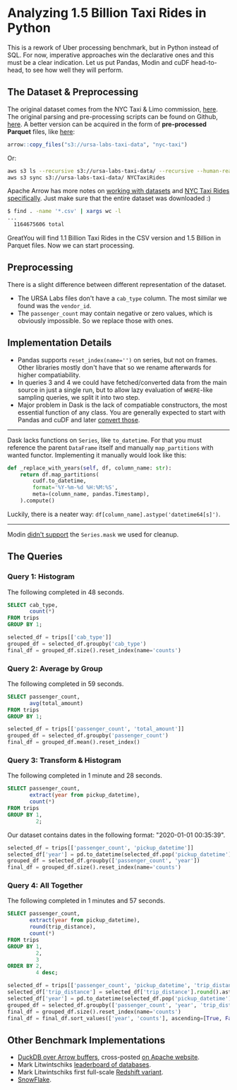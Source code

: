 # Analyzing 1.5 Billion Taxi Rides in Python

This is a rework of Uber processing benchmark, but in Python instead of SQL.
For now, imperative approaches win the declarative ones and this must be a clear indication.
Let us put Pandas, Modin and cuDF head-to-head, to see how well they will perform.

## The Dataset & Preprocessing

The original dataset comes from the NYC Taxi & Limo commission, [here](https://www1.nyc.gov/site/tlc/about/fhv-trip-record-data.page).
The original parsing and pre-processing scripts can be found on Github, [here](https://github.com/toddwschneider/nyc-taxi-data).
A better version can be acquired in the form of **pre-processed Parquet** files, like [here](https://duckdb.org/2021/12/03/duck-arrow.html#fnref:1):

```r
arrow::copy_files("s3://ursa-labs-taxi-data", "nyc-taxi")
```

Or:

```sh
aws s3 ls --recursive s3://ursa-labs-taxi-data/ --recursive --human-readable --summarize
aws s3 sync s3://ursa-labs-taxi-data/ NYCTaxiRides
```

Apache Arrow has more notes on [working with datasets](https://arrow.apache.org/docs/r/articles/dataset.html) and [NYC Taxi Rides specifically](https://arrow.apache.org/docs/r/articles/dataset.html#example-nyc-taxi-data).
Just make sure that the entire dataset was downloaded :)

```sh
$ find . -name '*.csv' | xargs wc -l
...
  1164675606 total
```

GreatYou will find 1.1 Billion Taxi Rides in the CSV version and 1.5 Billion in Parquet files.
Now we can start processing.

## Preprocessing

There is a slight difference between different representation of the dataset.

* The URSA Labs files don't have a `cab_type` column. The most similar we found was the `vendor_id`.
* The `passenger_count` may contain negative or zero values, which is obviously impossible. So we replace those with ones.

## Implementation Details

* Pandas supports `reset_index(name='')` on series, but not on frames. Other libraries mostly don't have that so we rename afterwards for higher compatiability.
* In queries 3 and 4 we could have fetched/converted data from the main source in just a single run, but to allow lazy evaluation of `WHERE`-like sampling queries, we split it into two step.
* Major problem in Dask is the lack of compatiable constructors, the most essential function of any class. You are generally expected to start with Pandas and cuDF and later [convert those](https://docs.dask.org/en/stable/generated/dask.dataframe.from_pandas.html#dask.dataframe.from_pandas).

---

Dask lacks functions on `Series`, like `to_datetime`.
For that you must reference the parent `DataFrame` itself and manually `map_partitions` with wanted functor.
Implementing it manually would look like this:

```python
def _replace_with_years(self, df, column_name: str):
    return df.map_partitions(
        cudf.to_datetime,
        format='%Y-%m-%d %H:%M:%S',
        meta=(column_name, pandas.Timestamp),
    ).compute()
```

Luckily, there is a neater way: `df[column_name].astype('datetime64[s]')`.

---

Modin [didn't support](https://modin.readthedocs.io/en/stable/supported_apis/series_supported.html) the `Series.mask` we used for cleanup.

## The Queries

### Query 1: Histogram

The following completed in 48 seconds.

```sql
SELECT cab_type,
       count(*)
FROM trips
GROUP BY 1;
```

```python
selected_df = trips[['cab_type']]
grouped_df = selected_df.groupby('cab_type')
final_df = grouped_df.size().reset_index(name='counts')
```

### Query 2: Average by Group

The following completed in 59 seconds.

```sql
SELECT passenger_count,
       avg(total_amount)
FROM trips
GROUP BY 1;
```

```python
selected_df = trips[['passenger_count', 'total_amount']]
grouped_df = selected_df.groupby('passenger_count')
final_df = grouped_df.mean().reset_index()
```

### Query 3: Transform & Histogram

The following completed in 1 minute and 28 seconds.

```sql
SELECT passenger_count,
       extract(year from pickup_datetime),
       count(*)
FROM trips
GROUP BY 1,
         2;
```

Our dataset contains dates in the following format: "2020-01-01 00:35:39".

```python
selected_df = trips[['passenger_count', 'pickup_datetime']]
selected_df['year'] = pd.to_datetime(selected_df.pop('pickup_datetime'), format='%Y-%m-%d %H:%M:%S').dt.year
grouped_df = selected_df.groupby(['passenger_count', 'year'])
final_df = grouped_df.size().reset_index(name='counts')
```

### Query 4: All Together

The following completed in 1 minutes and 57 seconds.

```sql
SELECT passenger_count,
       extract(year from pickup_datetime),
       round(trip_distance),
       count(*)
FROM trips
GROUP BY 1,
         2,
         3
ORDER BY 2,
         4 desc;
```

```python
selected_df = trips[['passenger_count', 'pickup_datetime', 'trip_distance']]
selected_df['trip_distance'] = selected_df['trip_distance'].round().astype(int)
selected_df['year'] = pd.to_datetime(selected_df.pop('pickup_datetime'), format='%Y-%m-%d %H:%M:%S').dt.year
grouped_df = selected_df.groupby(['passenger_count', 'year', 'trip_distance'])
final_df = grouped_df.size().reset_index(name='counts')
final_df = final_df.sort_values(['year', 'counts'], ascending=[True, False]) 
```

## Other Benchmark Implementations

* [DuckDB over Arrow buffers](https://duckdb.org/2021/12/03/duck-arrow.html), cross-posted [on Apache website](https://arrow.apache.org/blog/2021/12/03/arrow-duckdb/).
* Mark Litwintschiks [leaderboard of databases](https://tech.marksblogg.com/benchmarks.html).
* Mark Litwintschiks first full-scale [Redshift variant](https://tech.marksblogg.com/all-billion-nyc-taxi-rides-redshift.html).
* [SnowFlake](https://www.tropos.io/blog/how-to/analyzing-2-billion-taxi-rides-in-snowflake/).
